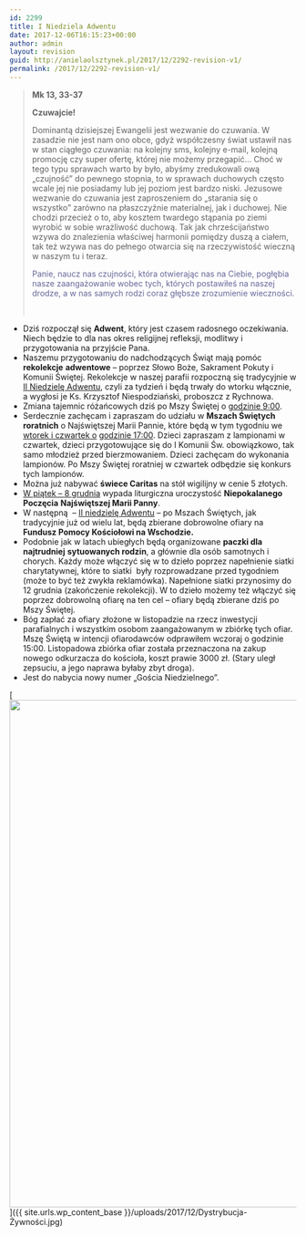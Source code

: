 ```yaml
---
id: 2299
title: I Niedziela Adwentu
date: 2017-12-06T16:15:23+00:00
author: admin
layout: revision
guid: http://anielaolsztynek.pl/2017/12/2292-revision-v1/
permalink: /2017/12/2292-revision-v1/
---
```

> **Mk 13, 33-37**
>
> **Czuwajcie!**
>
> Dominantą dzisiejszej Ewangelii jest wezwanie do czuwania. W zasadzie nie jest nam ono obce, gdyż współczesny świat ustawił nas w stan ciągłego czuwania: na kolejny sms, kolejny e-mail, kolejną promocję czy super ofertę, której nie możemy przegapić&#8230; Choć w tego typu sprawach warto by było, abyśmy zredukowali ową &#8222;czujność&#8221; do pewnego stopnia, to w sprawach duchowych często wcale jej nie posiadamy lub jej poziom jest bardzo niski. Jezusowe wezwanie do czuwania jest zaproszeniem do &#8222;starania się o wszystko&#8221; zarówno na płaszczyźnie materialnej, jak i duchowej. Nie chodzi przecież o to, aby kosztem twardego stąpania po ziemi wyrobić w sobie wrażliwość duchową. Tak jak chrześcijaństwo wzywa do znalezienia właściwej harmonii pomiędzy duszą a ciałem, tak też wzywa nas do pełnego otwarcia się na rzeczywistość wieczną w naszym tu i teraz.
>
> <span style="color: #666699;">Panie, naucz nas czujności, która otwierając nas na Ciebie, pogłębia nasze zaangażowanie wobec tych, których postawiłeś na naszej drodze, a w nas samych rodzi coraz głębsze zrozumienie wieczności.</span>
>
> &nbsp;

  * Dziś rozpoczął się **Adwent**, który jest czasem radosnego oczekiwania. Niech będzie to dla nas okres religijnej refleksji, modlitwy i przygotowania na przyjście Pana.
  * Naszemu przygotowaniu do nadchodzących Świąt mają pomóc **rekolekcje** **adwentowe** – poprzez Słowo Boże, Sakrament Pokuty i Komunii Świętej. Rekolekcje w naszej parafii rozpoczną się tradycyjnie w <span style="text-decoration: underline;">II Niedzielę Adwentu</span>, czyli za tydzień i będą trwały do wtorku włącznie, a wygłosi je Ks. Krzysztof Niespodziański, proboszcz z Rychnowa.
  * Zmiana tajemnic różańcowych dziś po Mszy Świętej o <span style="text-decoration: underline;">godzinie 9:00</span>.
  * Serdecznie zachęcam i zapraszam do udziału w **Mszach Świętych roratnich** o Najświętszej Marii Pannie, które będą w tym tygodniu we <span style="text-decoration: underline;">wtorek i czwartek o</span> <span style="text-decoration: underline;">godzinie 17:00</span>. Dzieci zapraszam z lampionami w czwartek, dzieci przygotowujące się do I Komunii Św. obowiązkowo, tak samo młodzież przed bierzmowaniem. Dzieci zachęcam do wykonania lampionów. Po Mszy Świętej roratniej w czwartek odbędzie się konkurs tych lampionów.
  * Można już nabywać **świece Caritas** na stół wigilijny w cenie 5 złotych.
  * <span style="text-decoration: underline;">W piątek &#8211; 8 grudnia</span> wypada liturgiczna uroczystość **Niepokalanego Poczęcia** **Najświętszej Marii Panny**.
  * W następną  – <span style="text-decoration: underline;">II niedzielę Adwentu</span> – po Mszach Świętych, jak tradycyjnie już od wielu lat, będą zbierane dobrowolne ofiary na **Fundusz Pomocy Kościołowi na Wschodzie.**
  * Podobnie jak w latach ubiegłych będą organizowane **paczki dla najtrudniej** **sytuowanych rodzin**, a głównie dla osób samotnych i chorych. Każdy może włączyć się w to dzieło poprzez napełnienie siatki charytatywnej, które to siatki  były rozprowadzane przed tygodniem (może to być też zwykła reklamówka). Napełnione siatki przynosimy do 12 grudnia (zakończenie rekolekcji). W to dzieło możemy też włączyć się poprzez dobrowolną ofiarę na ten cel &#8211; ofiary będą zbierane dziś po Mszy Świętej.
  * Bóg zapłać za ofiary złożone w listopadzie na rzecz inwestycji parafialnych i wszystkim osobom zaangażowanym w zbiórkę tych ofiar. Mszę Świętą w intencji ofiarodawców odprawiłem wczoraj o godzinie 15:00. Listopadowa zbiórka ofiar została przeznaczona na zakup nowego odkurzacza do kościoła, koszt prawie 3000 zł. (Stary uległ zepsuciu, a jego naprawa byłaby zbyt droga).
  * Jest do nabycia nowy numer „Gościa Niedzielnego”.

[<img class="aligncenter size-large wp-image-2294" src="{{ site.urls.wp_content_base }}/uploads/2017/12/Dystrybucja-Żywności-736x1024.jpg" alt="" width="640" height="890" srcset="{{ site.urls.wp_content_base }}/uploads/2017/12/Dystrybucja-Żywności-736x1024.jpg 736w, {{ site.urls.wp_content_base }}/uploads/2017/12/Dystrybucja-Żywności-216x300.jpg 216w, {{ site.urls.wp_content_base }}/uploads/2017/12/Dystrybucja-Żywności-768x1068.jpg 768w, {{ site.urls.wp_content_base }}/uploads/2017/12/Dystrybucja-Żywności.jpg 1314w" sizes="(max-width: 640px) 100vw, 640px" />]({{ site.urls.wp_content_base }}/uploads/2017/12/Dystrybucja-Żywności.jpg)